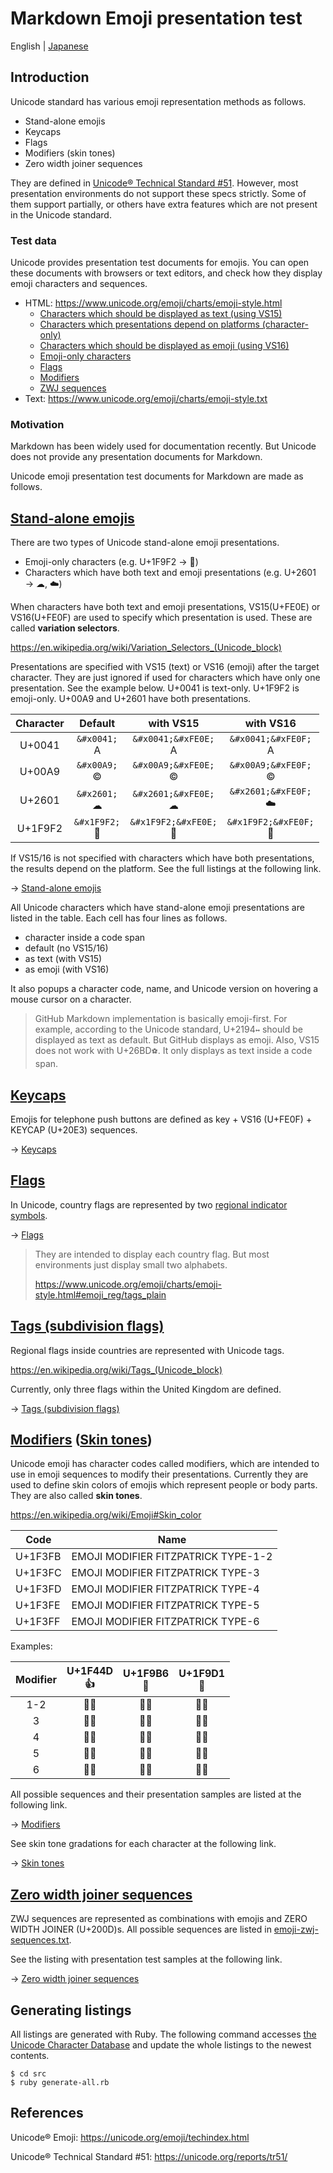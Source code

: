 # Markdown Emoji presentation test

English | [Japanese](README.ja.md)

## Introduction

Unicode standard has various emoji representation methods as follows.

* Stand-alone emojis
* Keycaps
* Flags
* Modifiers (skin tones)
* Zero width joiner sequences

They are defined in [Unicode® Technical Standard #51](https://unicode.org/reports/tr51/). However, most presentation environments do not support these specs strictly. Some of them support partially, or others have extra features which are not present in the Unicode standard.

### Test data

Unicode provides presentation test documents for emojis. You can open these documents with browsers or text editors, and check how they display emoji characters and sequences.

* HTML: https://www.unicode.org/emoji/charts/emoji-style.html
    * [Characters which should be displayed as text (using VS15)](https://www.unicode.org/emoji/charts/emoji-style.html#text+ts_plain)
    * [Characters which presentations depend on platforms (character-only)](https://www.unicode.org/emoji/charts/emoji-style.html#text-vs_plain)
    * [Characters which should be displayed as emoji (using VS16)](https://www.unicode.org/emoji/charts/emoji-style.html#text+es_plain)
    * [Emoji-only characters](https://www.unicode.org/emoji/charts/emoji-style.html#emoji_cps_plain)
    * [Flags](https://www.unicode.org/emoji/charts/emoji-style.html#emoji_reg/tags_plain)
    * [Modifiers](https://www.unicode.org/emoji/charts/emoji-style.html#modifier_plain)
    * [ZWJ sequences](https://www.unicode.org/emoji/charts/emoji-style.html#zwj_emoji_plain)
* Text: https://www.unicode.org/emoji/charts/emoji-style.txt

### Motivation

Markdown has been widely used for documentation recently. But Unicode does not provide any presentation documents for Markdown.

Unicode emoji presentation test documents for Markdown are made as follows.

## [Stand-alone emojis](en/basic-emojis.md)

There are two types of Unicode stand-alone emoji presentations.

* Emoji-only characters (e.g. U+1F9F2 → &#x1F9F2;)
* Characters which have both text and emoji presentations (e.g. U+2601 → &#x2601;&#xFE0E;, &#x2601;&#xFE0F;)

When characters have both text and emoji presentations, VS15(U+FE0E) or VS16(U+FE0F) are used to specify which presentation is used. These are called **variation selectors**.

https://en.wikipedia.org/wiki/Variation_Selectors_(Unicode_block)

Presentations are specified with VS15 (text) or VS16 (emoji) after the target character. They are just ignored if used for characters which have only one presentation. See the example below. U+0041 is text-only. U+1F9F2 is emoji-only. U+00A9 and U+2601 have both presentations.

| Character | Default| with VS15 | with VS16 |
| :-: | :-: | :-: | :-: |
| U+0041 | `&#x0041;`<br>&#x0041; | `&#x0041;&#xFE0E;`<br>&#x0041;&#xFE0E; | `&#x0041;&#xFE0F;`<br>&#x0041;&#xFE0F; |
| U+00A9 | `&#x00A9;`<br>&#x00A9; | `&#x00A9;&#xFE0E;`<br>&#x00A9;&#xFE0E; | `&#x00A9;&#xFE0F;`<br>&#x00A9;&#xFE0F; |
| U+2601 | `&#x2601;`<br>&#x2601; | `&#x2601;&#xFE0E;`<br>&#x2601;&#xFE0E; | `&#x2601;&#xFE0F;`<br>&#x2601;&#xFE0F; |
| U+1F9F2 | `&#x1F9F2;`<br>&#x1F9F2; | `&#x1F9F2;&#xFE0E;`<br>&#x1F9F2;&#xFE0E; | `&#x1F9F2;&#xFE0F;`<br>&#x1F9F2;&#xFE0F; |

If VS15/16 is not specified with characters which have both presentations, the results depend on the platform. See the full listings at the following link.

→ [Stand-alone emojis](en/basic-emojis.md)

All Unicode characters which have stand-alone emoji presentations are listed in the table. Each cell has four lines as follows.

* character inside a code span
* default (no VS15/16)
* as text (with VS15)
* as emoji (with VS16)

It also popups a character code, name, and Unicode version on hovering a mouse cursor on a character.

> GitHub Markdown implementation is basically emoji-first. For example, according to the Unicode standard, U+2194`↔` should be displayed as text as default. But GitHub displays as emoji. Also, VS15 does not work with U+26BD`⚽`. It only displays as text inside a code span.

## [Keycaps](en/keycaps.md)

Emojis for telephone push buttons are defined as key + VS16 (U+FE0F) + KEYCAP (U+20E3) sequences.

→ [Keycaps](en/keycaps.md)

## [Flags](en/flags.md)

In Unicode, country flags are represented by two [regional indicator symbols](https://en.wikipedia.org/wiki/Regional_indicator_symbol).

→ [Flags](en/flags.md)

> They are intended to display each country flag. But most environments just display small two alphabets.
> 
> https://www.unicode.org/emoji/charts/emoji-style.html#emoji_reg/tags_plain

## [Tags (subdivision flags)](en/tags.md)

Regional flags inside countries are represented with Unicode tags.

https://en.wikipedia.org/wiki/Tags_(Unicode_block)

Currently, only three flags within the United Kingdom are defined.

→ [Tags (subdivision flags)](en/tags.md)

## [Modifiers](en/modifiers.md) \([Skin tones](en/skin-tones.md)\)

Unicode emoji has character codes called modifiers, which are intended to use in emoji sequences to modify their presentations. Currently they are used to define skin colors of emojis which represent people or body parts. They are also called **skin tones**. 

https://en.wikipedia.org/wiki/Emoji#Skin_color

| Code | Name |
| - | - |
| U+1F3FB | EMOJI MODIFIER FITZPATRICK TYPE-1-2 |
| U+1F3FC | EMOJI MODIFIER FITZPATRICK TYPE-3 |
| U+1F3FD | EMOJI MODIFIER FITZPATRICK TYPE-4 |
| U+1F3FE | EMOJI MODIFIER FITZPATRICK TYPE-5 |
| U+1F3FF | EMOJI MODIFIER FITZPATRICK TYPE-6 |

Examples:

| Modifier | U+1F44D<br>👍 | U+1F9B6<br>🦶 | U+1F9D1<br>🧑 |
| :-: | :-: | :-: | :-: |
| 1-2 | 👍&#x1F3FB; | 🦶&#x1F3FB; | 🧑&#x1F3FB; |
| 3 | 👍&#x1F3FC; | 🦶&#x1F3FC; | 🧑&#x1F3FC; |
| 4 | 👍&#x1F3FD; | 🦶&#x1F3FD; | 🧑&#x1F3FD; |
| 5 | 👍&#x1F3FE; | 🦶&#x1F3FE; | 🧑&#x1F3FE; |
| 6 | 👍&#x1F3FF; | 🦶&#x1F3FF; | 🧑&#x1F3FF; |

All possible sequences and their presentation samples are listed at the following link.

→ [Modifiers](en/modifiers.md)

See skin tone gradations for each character at the following link.

→ [Skin tones](en/skin-tones.md)

## [Zero width joiner sequences](en/zwj-sequences.md)

ZWJ sequences are represented as combinations with emojis and ZERO WIDTH JOINER (U+200D)s. All possible sequences are listed in [emoji-zwj-sequences.txt].

See the listing with presentation test samples at the following link.

→ [Zero width joiner sequences](en/zwj-sequences.md)

## Generating listings

All listings are generated with Ruby. The following command accesses [the Unicode Character Database](https://unicode.org/ucd/) and update the whole listings to the newest contents.

```
$ cd src
$ ruby generate-all.rb
```

## References

Unicode® Emoji: https://unicode.org/emoji/techindex.html

Unicode® Technical Standard #51: https://unicode.org/reports/tr51/

[emoji-sequences.txt]: https://www.unicode.org/Public/emoji/latest/emoji-sequences.txt
[emoji-zwj-sequences.txt]: https://www.unicode.org/Public/emoji/latest/emoji-zwj-sequences.txt
